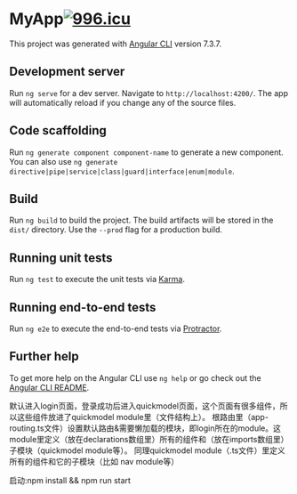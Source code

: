# MyApp<a href="https://996.icu"><img src="https://img.shields.io/badge/link-996.icu-red.svg" alt="996.icu"></a>

This project was generated with [Angular CLI](https://github.com/angular/angular-cli) version 7.3.7.

## Development server

Run `ng serve` for a dev server. Navigate to `http://localhost:4200/`. The app will automatically reload if you change any of the source files.

## Code scaffolding

Run `ng generate component component-name` to generate a new component. You can also use `ng generate directive|pipe|service|class|guard|interface|enum|module`.

## Build

Run `ng build` to build the project. The build artifacts will be stored in the `dist/` directory. Use the `--prod` flag for a production build.

## Running unit tests

Run `ng test` to execute the unit tests via [Karma](https://karma-runner.github.io).

## Running end-to-end tests

Run `ng e2e` to execute the end-to-end tests via [Protractor](http://www.protractortest.org/).

## Further help

To get more help on the Angular CLI use `ng help` or go check out the [Angular CLI README](https://github.com/angular/angular-cli/blob/master/README.md).

默认进入login页面，登录成功后进入quickmodel页面，这个页面有很多组件，所以这些组件放进了quickmodel module里（文件结构上）。
根路由里（app-routing.ts文件）设置默认路由&需要懒加载的模块，即login所在的module。这module里定义（放在declarations数组里）所有的组件和（放在imports数组里）子模块（quickmodel module等）。
同理quickmodel module（.ts文件）里定义所有的组件和它的子模块（比如 nav module等）

启动:npm install && npm run start

